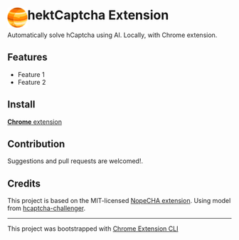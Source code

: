 # <img src="public/icons/icon_48.png" width="45" align="left"> hektCaptcha Extension

Automatically solve hCaptcha using AI. Locally, with Chrome extension.

## Features

- Feature 1
- Feature 2

## Install

[**Chrome** extension]() <!-- TODO: Add chrome extension link inside parenthesis -->

## Contribution

Suggestions and pull requests are welcomed!.

## Credits

This project is based on the MIT-licensed [NopeCHA extension](https://github.com/nopecha-ai/nopecha-extension). Using model from [hcaptcha-challenger](https://github.com/QIN2DIM/hcaptcha-challenger/).

---

This project was bootstrapped with [Chrome Extension CLI](https://github.com/dutiyesh/chrome-extension-cli)

